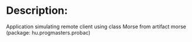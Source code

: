 # Description:

Application simulating remote client using class Morse from artifact morse (package: hu.progmasters.probac) 
